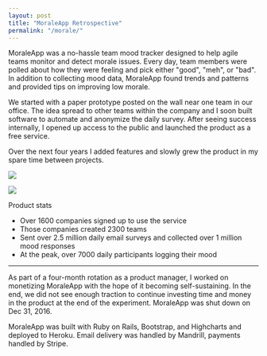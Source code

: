 ```yaml
---
layout: post
title: "MoraleApp Retrospective"
permalink: "/morale/"
---
```


MoraleApp was a no-hassle team mood tracker designed to help agile teams monitor and detect morale issues. Every day, team members were polled about how they were feeling and pick either "good", "meh", or "bad". In addition to collecting mood data, MoraleApp found trends and patterns and provided tips on improving low morale.

We started with a paper prototype posted on the wall near one team in our office. The idea spread to other teams within the company and I soon built software to automate and anonymize the daily survey. After seeing success internally, I opened up access to the public and launched the product as a free service.

Over the next four years I added features and slowly grew the product in my spare time between projects.

![]({{site.url}}/static/morale-team-view.png)

![]({{site.url}}/static/morale-trend-graph.png)

Product stats

* Over 1600 companies signed up to use the service
* Those companies created 2300 teams
* Sent over 2.5 million daily email surveys and collected over 1 million mood responses
* At the peak, over 7000 daily participants logging their mood

---

As part of a four-month rotation as a product manager, I worked on monetizing MoraleApp with the hope of it becoming self-sustaining. In the end, we did not see enough traction to continue investing time and money in the product at the end of the experiment. MoraleApp was shut down on Dec 31, 2016.

MoraleApp was built with Ruby on Rails, Bootstrap, and Highcharts and deployed to Heroku. Email delivery was handled by Mandrill, payments handled by Stripe.